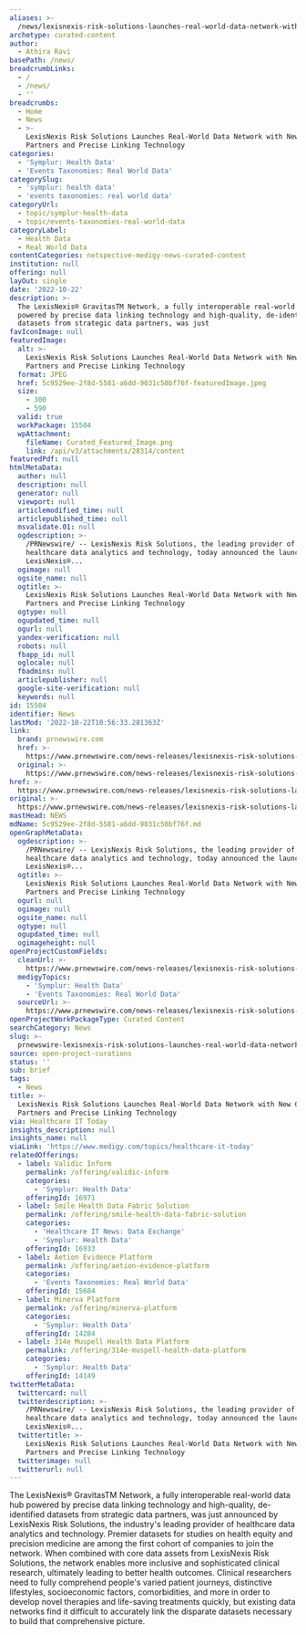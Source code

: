 ```yaml
---
aliases: >-
  /news/lexisnexis-risk-solutions-launches-real-world-data-network-with-new-clinical-partners-and-precise-linking-technology
archetype: curated-content
author:
  - Athira Ravi
basePath: /news/
breadcrumbLinks:
  - /
  - /news/
  - ''
breadcrumbs:
  - Home
  - News
  - >-
    LexisNexis Risk Solutions Launches Real-World Data Network with New Clinical
    Partners and Precise Linking Technology
categories:
  - 'Symplur: Health Data'
  - 'Events Taxonomies: Real World Data'
categorySlug:
  - 'symplur: health data'
  - 'events taxonomies: real world data'
categoryUrl:
  - topic/symplur-health-data
  - topic/events-taxonomies-real-world-data
categoryLabel:
  - Health Data
  - Real World Data
contentCategories: netspective-medigy-news-curated-content
institution: null
offering: null
layOut: single
date: '2022-10-22'
description: >-
  The LexisNexis® GravitasTM Network, a fully interoperable real-world data hub
  powered by precise data linking technology and high-quality, de-identified
  datasets from strategic data partners, was just
favIconImage: null
featuredImage:
  alt: >-
    LexisNexis Risk Solutions Launches Real-World Data Network with New Clinical
    Partners and Precise Linking Technology
  format: JPEG
  href: 5c9529ee-2f8d-5581-a6dd-9031c50bf76f-featuredImage.jpeg
  size:
    - 300
    - 590
  valid: true
  workPackage: 15504
  wpAttachment:
    fileName: Curated_Featured_Image.png
    link: /api/v3/attachments/28314/content
featuredPdf: null
htmlMetaData:
  author: null
  description: null
  generator: null
  viewport: null
  articlemodified_time: null
  articlepublished_time: null
  msvalidate.01: null
  ogdescription: >-
    /PRNewswire/ -- LexisNexis Risk Solutions, the leading provider of
    healthcare data analytics and technology, today announced the launch of the
    LexisNexis®...
  ogimage: null
  ogsite_name: null
  ogtitle: >-
    LexisNexis Risk Solutions Launches Real-World Data Network with New Clinical
    Partners and Precise Linking Technology
  ogtype: null
  ogupdated_time: null
  ogurl: null
  yandex-verification: null
  robots: null
  fbapp_id: null
  oglocale: null
  fbadmins: null
  articlepublisher: null
  google-site-verification: null
  keywords: null
id: 15504
identifier: News
lastMod: '2022-10-22T10:56:33.281363Z'
link:
  brand: prnewswire.com
  href: >-
    https://www.prnewswire.com/news-releases/lexisnexis-risk-solutions-launches-real-world-data-network-with-new-clinical-partners-and-precise-linking-technology-301641628.html
  original: >-
    https://www.prnewswire.com/news-releases/lexisnexis-risk-solutions-launches-real-world-data-network-with-new-clinical-partners-and-precise-linking-technology-301641628.html
href: >-
  https://www.prnewswire.com/news-releases/lexisnexis-risk-solutions-launches-real-world-data-network-with-new-clinical-partners-and-precise-linking-technology-301641628.html
original: >-
  https://www.prnewswire.com/news-releases/lexisnexis-risk-solutions-launches-real-world-data-network-with-new-clinical-partners-and-precise-linking-technology-301641628.html
mastHead: NEWS
mdName: 5c9529ee-2f8d-5581-a6dd-9031c50bf76f.md
openGraphMetaData:
  ogdescription: >-
    /PRNewswire/ -- LexisNexis Risk Solutions, the leading provider of
    healthcare data analytics and technology, today announced the launch of the
    LexisNexis®...
  ogtitle: >-
    LexisNexis Risk Solutions Launches Real-World Data Network with New Clinical
    Partners and Precise Linking Technology
  ogurl: null
  ogimage: null
  ogsite_name: null
  ogtype: null
  ogupdated_time: null
  ogimageheight: null
openProjectCustomFields:
  cleanUrl: >-
    https://www.prnewswire.com/news-releases/lexisnexis-risk-solutions-launches-real-world-data-network-with-new-clinical-partners-and-precise-linking-technology-301641628.html
  medigyTopics:
    - 'Symplur: Health Data'
    - 'Events Taxonomies: Real World Data'
  sourceUrl: >-
    https://www.prnewswire.com/news-releases/lexisnexis-risk-solutions-launches-real-world-data-network-with-new-clinical-partners-and-precise-linking-technology-301641628.html
openProjectWorkPackageType: Curated Content
searchCategory: News
slug: >-
  prnewswire-lexisnexis-risk-solutions-launches-real-world-data-network-with-new-clinical-partners-and-precise-linking-technology
source: open-project-curations
status: ''
sub: brief
tags:
  - News
title: >-
  LexisNexis Risk Solutions Launches Real-World Data Network with New Clinical
  Partners and Precise Linking Technology
via: Healthcare IT Today
insights_description: null
insights_name: null
viaLink: 'https://www.medigy.com/topics/healthcare-it-today'
relatedOfferings:
  - label: Validic Inform
    permalink: /offering/validic-inform
    categories:
      - 'Symplur: Health Data'
    offeringId: 16971
  - label: Smile Health Data Fabric Solution
    permalink: /offering/smile-health-data-fabric-solution
    categories:
      - 'Healthcare IT News: Data Exchange'
      - 'Symplur: Health Data'
    offeringId: 16933
  - label: Aetion Evidence Platform
    permalink: /offering/aetion-evidence-platform
    categories:
      - 'Events Taxonomies: Real World Data'
    offeringId: 15684
  - label: Minerva Platform
    permalink: /offering/minerva-platform
    categories:
      - 'Symplur: Health Data'
    offeringId: 14284
  - label: 314e Muspell Health Data Platform
    permalink: /offering/314e-muspell-health-data-platform
    categories:
      - 'Symplur: Health Data'
    offeringId: 14149
twitterMetaData:
  twittercard: null
  twitterdescription: >-
    /PRNewswire/ -- LexisNexis Risk Solutions, the leading provider of
    healthcare data analytics and technology, today announced the launch of the
    LexisNexis®...
  twittertitle: >-
    LexisNexis Risk Solutions Launches Real-World Data Network with New Clinical
    Partners and Precise Linking Technology
  twitterimage: null
  twitterurl: null
---
```

<p>The LexisNexis® GravitasTM Network, a fully interoperable real-world data hub powered by precise data linking technology and high-quality, de-identified datasets from strategic data partners, was just announced by LexisNexis Risk Solutions, the industry's leading provider of healthcare data analytics and technology. Premier datasets for studies on health equity and precision medicine are among the first cohort of companies to join the network. When combined with core data assets from LexisNexis Risk Solutions, the network enables more inclusive and sophisticated clinical research, ultimately leading to better health outcomes. Clinical researchers need to fully comprehend people's varied patient journeys, distinctive lifestyles, socioeconomic factors, comorbidities, and more in order to develop novel therapies and life-saving treatments quickly, but existing data networks find it difficult to accurately link the disparate datasets necessary to build that comprehensive picture.</p>